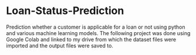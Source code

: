 # Loan-Status-Prediction
Prediction whether a customer is applicable for a loan or not using python and various machine learning models.
The following project was done using Google Colab and linked to my drive from which the dataset files were imported and the output files were saved to.
